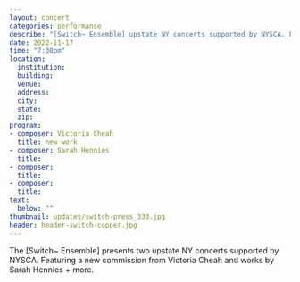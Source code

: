```yaml
---
layout: concert
categories: performance
describe: "[Switch~ Ensemble] upstate NY concerts supported by NYSCA. Featuring a new commission from Victoria Cheah and works by Sarah Hennies + more"
date: 2022-11-17
time: "7:30pm"
location:
  institution:
  building:
  venue:
  address:
  city:
  state:
  zip:
program:
- composer: Victoria Cheah
  title: new work
- composer: Sarah Hennies
  title:
- composer:
  title:
- composer:
  title:
text:
  below: ""
thumbnail: updates/switch-press_330.jpg
header: header-switch-copper.jpg
---
```


The [Switch~ Ensemble] presents two upstate NY concerts supported by NYSCA. Featuring a new commission from Victoria Cheah and works by Sarah Hennies + more.
